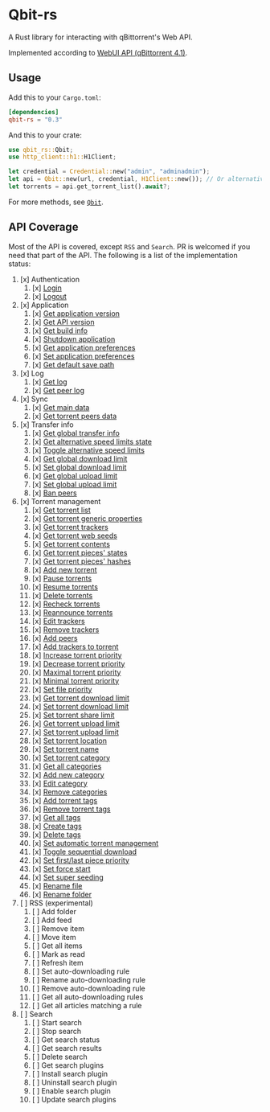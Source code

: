 # Qbit-rs

A Rust library for interacting with qBittorrent's Web API.

Implemented according to [WebUI API (qBittorrent 4.1)](https://github.com/qbittorrent/qBittorrent/wiki/WebUI-API-(qBittorrent-4.1)).

## Usage

Add this to your `Cargo.toml`:

```toml
[dependencies]
qbit-rs = "0.3"
```

And this to your crate:

```rust
use qbit_rs::Qbit;
use http_client::h1::H1Client;

let credential = Credential::new("admin", "adminadmin");
let api = Qbit::new(url, credential, H1Client::new()); // Or alternatively use `Qbit::new_with_cookie`
let torrents = api.get_torrent_list().await?;
```

For more methods, see [`Qbit`](https://docs.rs/qbit-rs/latest/qbit-rs/struct.Qbit.html).

## API Coverage

Most of the API is covered, except `RSS` and `Search`. PR is welcomed if you need that part of the API. The following is a list of the implementation status:

1. [x] Authentication
   1. [x] [Login](https://docs.rs/qbit-rs/latest/qbit-rs/struct.Qbit.html#method.login)
   1. [x] [Logout](https://docs.rs/qbit-rs/latest/qbit-rs/struct.Qbit.html#method.logout)
1. [x] Application
   1. [x] [Get application version](https://docs.rs/qbit-rs/latest/qbit-rs/struct.Qbit.html#method.get_version)
   1. [x] [Get API version](https://docs.rs/qbit-rs/latest/qbit-rs/struct.Qbit.html#method.get_webapi_version)
   1. [x] [Get build info](https://docs.rs/qbit-rs/latest/qbit-rs/struct.Qbit.html#method.get_build_info)
   1. [x] [Shutdown application](https://docs.rs/qbit-rs/latest/qbit-rs/struct.Qbit.html#method.shutdown)
   1. [x] [Get application preferences](https://docs.rs/qbit-rs/latest/qbit-rs/struct.Qbit.html#method.get_preferences)
   1. [x] [Set application preferences](https://docs.rs/qbit-rs/latest/qbit-rs/struct.Qbit.html#method.set_preferences)
   1. [x] [Get default save path](https://docs.rs/qbit-rs/latest/qbit-rs/struct.Qbit.html#method.get_default_save_path)
1. [x] Log
   1. [x] [Get log](https://docs.rs/qbit-rs/latest/qbit-rs/struct.Qbit.html#method.get_logs)
   1. [x] [Get peer log](https://docs.rs/qbit-rs/latest/qbit-rs/struct.Qbit.html#method.get_peer_logs)
1. [x] Sync
   1. [x] [Get main data](https://docs.rs/qbit-rs/latest/qbit-rs/struct.Qbit.html#method.sync)
   1. [x] [Get torrent peers data](https://docs.rs/qbit-rs/latest/qbit-rs/struct.Qbit.html#method.get_torrent_peers)
1. [x] Transfer info
   1. [x] [Get global transfer info](https://docs.rs/qbit-rs/latest/qbit-rs/struct.Qbit.html#method.get_transfer_info)
   1. [x] [Get alternative speed limits state](https://docs.rs/qbit-rs/latest/qbit-rs/struct.Qbit.html#method.get_speed_limits_mode)
   1. [x] [Toggle alternative speed limits](https://docs.rs/qbit-rs/latest/qbit-rs/struct.Qbit.html#method.toggle_speed_limits_mode)
   1. [x] [Get global download limit](https://docs.rs/qbit-rs/latest/qbit-rs/struct.Qbit.html#method.get_download_limit)
   1. [x] [Set global download limit](https://docs.rs/qbit-rs/latest/qbit-rs/struct.Qbit.html#method.set_download_limit)
   1. [x] [Get global upload limit](https://docs.rs/qbit-rs/latest/qbit-rs/struct.Qbit.html#method.get_upload_limit)
   1. [x] [Set global upload limit](https://docs.rs/qbit-rs/latest/qbit-rs/struct.Qbit.html#method.set_upload_limit)
   1. [x] [Ban peers](https://docs.rs/qbit-rs/latest/qbit-rs/struct.Qbit.html#method.ban_peers)
1. [x] Torrent management
   1. [x] [Get torrent list](https://docs.rs/qbit-rs/latest/qbit-rs/struct.Qbit.html#method.get_torrent_list)
   1. [x] [Get torrent generic properties](https://docs.rs/qbit-rs/latest/qbit-rs/struct.Qbit.html#method.get_torrent_properties)
   1. [x] [Get torrent trackers](https://docs.rs/qbit-rs/latest/qbit-rs/struct.Qbit.html#method.get_torrent_trackers)
   1. [x] [Get torrent web seeds](https://docs.rs/qbit-rs/latest/qbit-rs/struct.Qbit.html#method.get_torrent_web_seeds)
   1. [x] [Get torrent contents](https://docs.rs/qbit-rs/latest/qbit-rs/struct.Qbit.html#method.get_torrent_contents)
   1. [x] [Get torrent pieces' states](https://docs.rs/qbit-rs/latest/qbit-rs/struct.Qbit.html#method.get_torrent_pieces_stats)
   1. [x] [Get torrent pieces' hashes](https://docs.rs/qbit-rs/latest/qbit-rs/struct.Qbit.html#method.get_torrent_pieces_hashes)
   1. [x] [Add new torrent](https://docs.rs/qbit-rs/latest/qbit-rs/struct.Qbit.html#method.add_torrent)
   1. [x] [Pause torrents](https://docs.rs/qbit-rs/latest/qbit-rs/struct.Qbit.html#method.pauce_torrents)
   1. [x] [Resume torrents](https://docs.rs/qbit-rs/latest/qbit-rs/struct.Qbit.html#method.resume_torrents)
   1. [x] [Delete torrents](https://docs.rs/qbit-rs/latest/qbit-rs/struct.Qbit.html#method.delete_torrents)
   1. [x] [Recheck torrents](https://docs.rs/qbit-rs/latest/qbit-rs/struct.Qbit.html#method.recheck_torrents)
   1. [x] [Reannounce torrents](https://docs.rs/qbit-rs/latest/qbit-rs/struct.Qbit.html#method.reannounce_torrents)
   1. [x] [Edit trackers](https://docs.rs/qbit-rs/latest/qbit-rs/struct.Qbit.html#method.edit_trackers)
   1. [x] [Remove trackers](https://docs.rs/qbit-rs/latest/qbit-rs/struct.Qbit.html#method.remove_trackers)
   1. [x] [Add peers](https://docs.rs/qbit-rs/latest/qbit-rs/struct.Qbit.html#method.add_peers)
   1. [x] [Add trackers to torrent](https://docs.rs/qbit-rs/latest/qbit-rs/struct.Qbit.html#method.add_trackers)
   1. [x] [Increase torrent priority](https://docs.rs/qbit-rs/latest/qbit-rs/struct.Qbit.html#method.increase_priority)
   1. [x] [Decrease torrent priority](https://docs.rs/qbit-rs/latest/qbit-rs/struct.Qbit.html#method.decrease_priority)
   1. [x] [Maximal torrent priority](https://docs.rs/qbit-rs/latest/qbit-rs/struct.Qbit.html#method.maximal_priority)
   1. [x] [Minimal torrent priority](https://docs.rs/qbit-rs/latest/qbit-rs/struct.Qbit.html#method.minimal_priority)
   1. [x] [Set file priority](https://docs.rs/qbit-rs/latest/qbit-rs/struct.Qbit.html#method.set_file_priority)
   1. [x] [Get torrent download limit](https://docs.rs/qbit-rs/latest/qbit-rs/struct.Qbit.html#method.get_torrent_download_limit)
   1. [x] [Set torrent download limit](https://docs.rs/qbit-rs/latest/qbit-rs/struct.Qbit.html#method.set_torrent_download_limit)
   1. [x] [Set torrent share limit](https://docs.rs/qbit-rs/latest/qbit-rs/struct.Qbit.html#method.set_torrent_shared_limit)
   1. [x] [Get torrent upload limit](https://docs.rs/qbit-rs/latest/qbit-rs/struct.Qbit.html#method.get_torrent_upload_limit)
   1. [x] [Set torrent upload limit](https://docs.rs/qbit-rs/latest/qbit-rs/struct.Qbit.html#method.set_torrent_upload_limit)
   1. [x] [Set torrent location](https://docs.rs/qbit-rs/latest/qbit-rs/struct.Qbit.html#method.set_torrent_location)
   1. [x] [Set torrent name](https://docs.rs/qbit-rs/latest/qbit-rs/struct.Qbit.html#method.set_torrent_name)
   1. [x] [Set torrent category](https://docs.rs/qbit-rs/latest/qbit-rs/struct.Qbit.html#method.set_torrent_category)
   1. [x] [Get all categories](https://docs.rs/qbit-rs/latest/qbit-rs/struct.Qbit.html#method.get_categories)
   1. [x] [Add new category](https://docs.rs/qbit-rs/latest/qbit-rs/struct.Qbit.html#method.add_category)
   1. [x] [Edit category](https://docs.rs/qbit-rs/latest/qbit-rs/struct.Qbit.html#method.edit_categories)
   1. [x] [Remove categories](https://docs.rs/qbit-rs/latest/qbit-rs/struct.Qbit.html#method.remove_categories)
   1. [x] [Add torrent tags](https://docs.rs/qbit-rs/latest/qbit-rs/struct.Qbit.html#method.add_torrent_tags)
   1. [x] [Remove torrent tags](https://docs.rs/qbit-rs/latest/qbit-rs/struct.Qbit.html#method.remove_torrent_tags)
   1. [x] [Get all tags](https://docs.rs/qbit-rs/latest/qbit-rs/struct.Qbit.html#method.get_all_tags)
   1. [x] [Create tags](https://docs.rs/qbit-rs/latest/qbit-rs/struct.Qbit.html#method.create_tags)
   1. [x] [Delete tags](https://docs.rs/qbit-rs/latest/qbit-rs/struct.Qbit.html#method.delete_tags)
   1. [x] [Set automatic torrent management](https://docs.rs/qbit-rs/latest/qbit-rs/struct.Qbit.html#method.set_auto_management)
   1. [x] [Toggle sequential download](https://docs.rs/qbit-rs/latest/qbit-rs/struct.Qbit.html#method.toggle_sequential_download)
   1. [x] [Set first/last piece priority](https://docs.rs/qbit-rs/latest/qbit-rs/struct.Qbit.html#method.toggle_first_last_piece_priority)
   1. [x] [Set force start](https://docs.rs/qbit-rs/latest/qbit-rs/struct.Qbit.html#method.set_force_star)
   1. [x] [Set super seeding](https://docs.rs/qbit-rs/latest/qbit-rs/struct.Qbit.html#method.set_super_seeding)
   1. [x] [Rename file](https://docs.rs/qbit-rs/latest/qbit-rs/struct.Qbit.html#method.rename_file)
   1. [x] [Rename folder](https://docs.rs/qbit-rs/latest/qbit-rs/struct.Qbit.html#method.rename_folder)
1. [ ] RSS (experimental)
   1. [ ] Add folder
   1. [ ] Add feed
   1. [ ] Remove item
   1. [ ] Move item
   1. [ ] Get all items
   1. [ ] Mark as read
   1. [ ] Refresh item
   1. [ ] Set auto-downloading rule
   1. [ ] Rename auto-downloading rule
   1. [ ] Remove auto-downloading rule
   1. [ ] Get all auto-downloading rules
   1. [ ] Get all articles matching a rule
1. [ ] Search
   1. [ ] Start search
   1. [ ] Stop search
   1. [ ] Get search status
   1. [ ] Get search results
   1. [ ] Delete search
   1. [ ] Get search plugins
   1. [ ] Install search plugin
   1. [ ] Uninstall search plugin
   1. [ ] Enable search plugin
   1. [ ] Update search plugins
